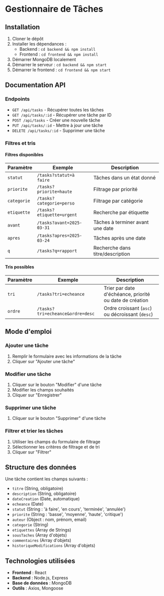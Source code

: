 # Gestionnaire de Tâches

## Installation

1. Cloner le dépôt
2. Installer les dépendances :
   - Backend : `cd backend && npm install`
   - Frontend : `cd frontend && npm install`
3. Démarrer MongoDB localement
4. Démarrer le serveur : `cd backend && npm start`
5. Démarrer le frontend : `cd frontend && npm start`

## Documentation API

### Endpoints

- `GET /api/tasks` - Récupérer toutes les tâches
- `GET /api/tasks/:id` - Récupérer une tâche par ID
- `POST /api/tasks` - Créer une nouvelle tâche
- `PUT /api/tasks/:id` - Mettre à jour une tâche
- `DELETE /api/tasks/:id` - Supprimer une tâche

### Filtres et tris

#### Filtres disponibles

| Paramètre | Exemple | Description |
|-----------|---------|-------------|
| `statut` | `/tasks?statut=à faire` | Tâches dans un état donné |
| `priorite` | `/tasks?priorite=haute` | Filtrage par priorité |
| `categorie` | `/tasks?categorie=perso` | Filtrage par catégorie |
| `etiquette` | `/tasks?etiquette=urgent` | Recherche par étiquette |
| `avant` | `/tasks?avant=2025-03-31` | Tâches à terminer avant une date |
| `apres` | `/tasks?apres=2025-03-24` | Tâches après une date |
| `q` | `/tasks?q=rapport` | Recherche dans titre/description |

#### Tris possibles

| Paramètre | Exemple | Description |
|-----------|---------|-------------|
| `tri` | `/tasks?tri=echeance` | Trier par date d'échéance, priorité ou date de création |
| `ordre` | `/tasks?tri=echeance&ordre=desc` | Ordre croissant (`asc`) ou décroissant (`desc`) |

## Mode d'emploi

### Ajouter une tâche
1. Remplir le formulaire avec les informations de la tâche
2. Cliquer sur "Ajouter une tâche"

### Modifier une tâche
1. Cliquer sur le bouton "Modifier" d'une tâche
2. Modifier les champs souhaités
3. Cliquer sur "Enregistrer"

### Supprimer une tâche
1. Cliquer sur le bouton "Supprimer" d'une tâche

### Filtrer et trier les tâches
1. Utiliser les champs du formulaire de filtrage
2. Sélectionner les critères de filtrage et de tri
3. Cliquer sur "Filtrer"

## Structure des données

Une tâche contient les champs suivants :

- `titre` (String, obligatoire)
- `description` (String, obligatoire)
- `dateCreation` (Date, automatique)
- `echeance` (Date)
- `statut` (String : 'à faire', 'en cours', 'terminée', 'annulée')
- `priorite` (String : 'basse', 'moyenne', 'haute', 'critique')
- `auteur` (Object : nom, prénom, email)
- `categorie` (String)
- `etiquettes` (Array de Strings)
- `sousTaches` (Array d'objets)
- `commentaires` (Array d'objets)
- `historiqueModifications` (Array d'objets)

## Technologies utilisées

- **Frontend** : React
- **Backend** : Node.js, Express
- **Base de données** : MongoDB
- **Outils** : Axios, Mongoose 